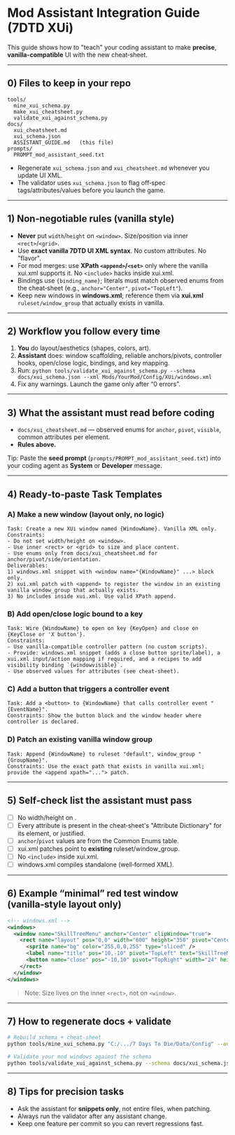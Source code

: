 
# Mod Assistant Integration Guide (7DTD XUi)

This guide shows how to "teach" your coding assistant to make **precise**, **vanilla-compatible** UI with the new cheat‑sheet.

---

## 0) Files to keep in your repo

```
tools/
  mine_xui_schema.py
  make_xui_cheatsheet.py
  validate_xui_against_schema.py
docs/
  xui_cheatsheet.md
  xui_schema.json
  ASSISTANT_GUIDE.md   (this file)
prompts/
  PROMPT_mod_assistant_seed.txt
```

- Regenerate `xui_schema.json` and `xui_cheatsheet.md` whenever you update UI XML.
- The validator uses `xui_schema.json` to flag off‑spec tags/attributes/values before you launch the game.

---

## 1) Non‑negotiable rules (vanilla style)

- **Never** put `width`/`height` on `<window>`. Size/position via inner `<rect>`/`<grid>`.
- Use **exact vanilla 7DTD UI XML syntax**. No custom attributes. No "flavor".
- For mod merges: use **XPath `<append>`/`<set>`** only where the vanilla xui.xml supports it. No `<include>` hacks inside xui.xml.
- Bindings use `{binding_name}`; literals must match observed enums from the cheat‑sheet (e.g., `anchor="Center"`, `pivot="TopLeft"`).
- Keep new windows in **windows.xml**; reference them via **xui.xml** `ruleset/window_group` that actually exists in vanilla.

---

## 2) Workflow you follow every time

1. **You** do layout/aesthetics (shapes, colors, art).  
2. **Assistant** does: window scaffolding, reliable anchors/pivots, controller hooks, open/close logic, bindings, and key mapping.
3. Run: `python tools/validate_xui_against_schema.py --schema docs/xui_schema.json --xml Mods/YourMod/Config/XUi/windows.xml`
4. Fix any warnings. Launch the game only after “0 errors”.

---

## 3) What the assistant must read before coding

- `docs/xui_cheatsheet.md` — observed enums for `anchor`, `pivot`, `visible`, common attributes per element.
- **Rules above.**

Tip: Paste the **seed prompt** (`prompts/PROMPT_mod_assistant_seed.txt`) into your coding agent as **System** or **Developer** message.

---

## 4) Ready‑to‑paste Task Templates

### A) Make a new window (layout only, no logic)
```
Task: Create a new XUi window named {WindowName}. Vanilla XML only.
Constraints:
- Do not set width/height on <window>.
- Use inner <rect> or <grid> to size and place content.
- Use enums only from docs/xui_cheatsheet.md for anchor/pivot/side/orientation.
Deliverables:
1) windows.xml snippet with <window name="{WindowName}" ...> block only.
2) xui.xml patch with <append> to register the window in an existing vanilla window_group that actually exists.
3) No includes inside xui.xml. Use valid XPath append.
```

### B) Add open/close logic bound to a key
```
Task: Wire {WindowName} to open on key {KeyOpen} and close on {KeyClose or 'X button'}.
Constraints:
- Use vanilla-compatible controller pattern (no custom scripts).
- Provide: windows.xml snippet (adds a close button sprite/label), a xui.xml input/action mapping if required, and a recipes to add visibility binding `{windowvisible}`.
- Use observed values for attributes (see cheat-sheet).
```

### C) Add a button that triggers a controller event
```
Task: Add a <button> to {WindowName} that calls controller event "{EventName}".
Constraints: Show the button block and the window header where controller is declared.
```

### D) Patch an existing vanilla window group
```
Task: Append {WindowName} to ruleset "default", window_group "{GroupName}".
Constraints: Use the exact path that exists in vanilla xui.xml; provide the <append xpath="..."> patch.
```

---

## 5) Self‑check list the assistant must pass

- [ ] No width/height on <window>.
- [ ] Every attribute is present in the cheat‑sheet's "Attribute Dictionary" for its element, or justified.
- [ ] `anchor`/`pivot` values are from the Common Enums table.
- [ ] xui.xml patches point to **existing** ruleset/window_group.
- [ ] No `<include>` inside xui.xml.
- [ ] windows.xml compiles standalone (well‑formed XML).

---

## 6) Example “minimal” red test window (vanilla‑style layout only)

```xml
<!-- windows.xml -->
<windows>
  <window name="SkillTreeMenu" anchor="Center" clipWindow="true">
    <rect name="layout" pos="0,0" width="600" height="350" pivot="Center">
      <sprite name="bg" color="255,0,0,255" type="sliced" />
      <label name="title" pos="10,-10" pivot="TopLeft" text="SkillTreeMenu" />
      <button name="close" pos="-10,10" pivot="TopRight" width="24" height="24" text="X" />
    </rect>
  </window>
</windows>
```

> Note: Size lives on the inner `<rect>`, not on `<window>`.

---

## 7) How to regenerate docs + validate

```bash
# Rebuild schema + cheat-sheet
python tools/mine_xui_schema.py "C:/.../7 Days To Die/Data/Config" --out docs/xui_schema.json --md docs/xui_cheatsheet.md

# Validate your mod windows against the schema
python tools/validate_xui_against_schema.py --schema docs/xui_schema.json --xml Mods/YourMod/Config/XUi/windows.xml
```

---

## 8) Tips for precision tasks

- Ask the assistant for **snippets only**, not entire files, when patching.
- Always run the validator after any assistant change.
- Keep one feature per commit so you can revert regressions fast.
